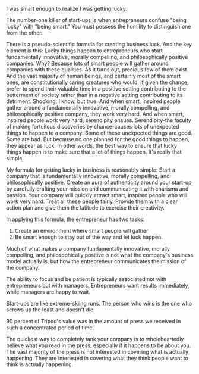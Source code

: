 
I was smart enough to realize I was getting lucky.

The number-one killer of start-ups is when entrepreneurs confuse "being lucky" with "being smart."
You must possess the humility to distinguish one from the other.

There is a pseudo-scientific formula for creating business luck. And the key element is this:
Lucky things happen to entrepreneurs who start fundamentally innovative, morally compelling, and philosophically positive companies.
Why?
Because lots of smart people will gather around companies with these qualities.
As it turns out, precious few of them exist.
And the vast majority of human beings, and certainly most of the smart ones, are constitutionally caring creatures who would, if given the chance, prefer to spend their valuable time in a positive setting contributing to the betterment of society rather than in a negative setting contributing to its detriment.
Shocking, I know, but true.
And when smart, inspired people gather around a fundamentally innovative, morally compelling, and philosophically positive company, they work very hard.
And when smart, inspired people work very hard, serendipity ensues.
Serendipity-the faculty of making fortuitous discoveries by chance-causes lots of unexpected things to happen to a company.
Some of these unexpected things are good. Some are bad.
But because no one planned for the good things to happen, they appear as luck.
In other words, the best way to ensure that lucky things happen is to make sure that a lot of things happen.
It's really that simple.

My formula for getting lucky in business is reasonably simple:
Start a company that is fundamentally innovative, morally compelling, and philosophically positive.
Create an aura of authenticity around your start-up by carefully crafting your mission and communicating it with charisma and passion.
Your company will quickly attract smart, inspired people who will work very hard.
Treat all these people fairly.
Provide them with a clear action plan and give them the latitude to exercise their creativity.

In applying this formula, the entrepreneur has two tasks:
1. Create an environment where smart people will gather
2. Be smart enough to stay out of the way and let luck happen.

Much of what makes a company fundamentally innovative, morally compelling, and philosophically positive is not what the company's business model actually is, but how the entrepreneur communicates the mission of the company.

The ability to focus and be patient is typically associated not with entrepreneurs but with managers.
Entrepreneurs want results immediately, while managers are happy to wait.

Start-ups are like extreme-skiing runs. The person who wins is the one who screws up the least and doesn't die.

90 percent of Tripod's value was in the amount of press we received in such a concentrated period of time.

The quickest way to completely tank your company is to wholeheartedly believe what you read in the press, especially if it happens to be about you. The vast majority of the press is not interested in covering what is actually happening. They are interested in covering what they think people want to think is actually happening.

